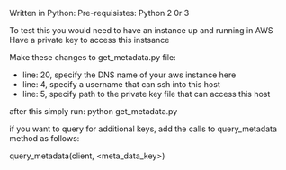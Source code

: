 Written in Python:
Pre-requisistes: Python 2 0r 3 

To test this you would need to have an instance up and running in AWS 
Have a private key to access this instsance 

Make these changes to get_metadata.py file:
- line: 20, specify the DNS name of your aws instance here
- line: 4, specify a username that can ssh into this host
- line: 5, specify path to the private key file that can access this host

after this simply run: python get_metadata.py

if you want to query for additional keys, add the calls to query_metadata method as follows:

query_metadata(client, <meta_data_key>)



